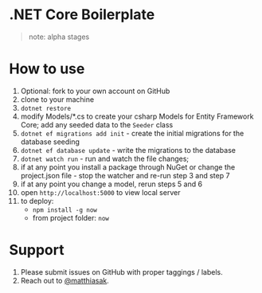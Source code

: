 # .NET Core Boilerplate

> note: alpha stages

# How to use

1. Optional: fork to your own account on GitHub
2. clone to your machine
3. `dotnet restore`
4. modify Models/*.cs to create your csharp Models for Entity Framework Core; add any seeded data to the `Seeder` class
5. `dotnet ef migrations add init` - create the initial migrations for the database seeding
6. `dotnet ef database update` - write the migrations to the database
7. `dotnet watch run` - run and watch the file changes;
8. if at any point you install a package through NuGet or change the project.json file - stop the watcher and re-run step 3 and step 7
9. if at any point you change a model, rerun steps 5 and 6
10. open `http://localhost:5000` to view local server
11. to deploy:
    - `npm install -g now`
    - from project folder: `now`

# Support

1. Please submit issues on GitHub with proper taggings / labels.
2. Reach out to [@matthiasak](https://twitter.com/matthiasak).